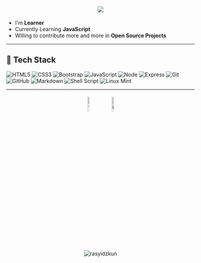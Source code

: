 <h1 align="center">
  <a href="https://git.io/typing-svg">
    <img src="https://readme-typing-svg.herokuapp.com/?lines=Hello,+World!+👋;I+am+Rasyidzkun;Nice+to+meet+you!&center=true&size=30">
  </a>
</h1>

- I'm **Learner** 
- Currently Learning **JavaScript**  
- Willing to contribute more and more in **Open Source Projects**
<hr>

## 🔨 Tech Stack
![HTML5](https://img.shields.io/badge/-HTML5-E34F26?style=flat-square&logo=html5&logoColor=white)
![CSS3](https://img.shields.io/badge/-CSS3-1572B6?style=flat-square&logo=css3)
![Bootstrap](https://img.shields.io/badge/-Bootstrap-563D7C?style=flat-square&logo=bootstrap)
![JavaScript](https://img.shields.io/badge/-JavaScript-black?style=flat-square&logo=javascript)
![Node](https://img.shields.io/badge/Node.js-43853D?style=flat-square&logo=node.js&logoColor=white)
![Express](https://img.shields.io/badge/Express.js-404D59?style=flat-square)
![Git](https://img.shields.io/badge/-Git-black?style=flat-square&logo=git)
![GitHub](https://img.shields.io/badge/-GitHub-181717?style=flat-square&logo=github)
![Markdown](https://img.shields.io/badge/Markdown-000000?style=flat-square&logo=markdown&logoColor=white)
![Shell Script](https://img.shields.io/badge/Shell_Script-121011?style=flat-square&logo=gnu-bash&logoColor=white)
![Linux Mint](https://img.shields.io/badge/Linux_Mint-87CF3E?style=flat-square&logo=linux-mint&logoColor=white)

<hr>
<p align="center">
<a href="https://www.facebook.com/RasyidzScreamo.221016/"><img alt="facebook" width="10%" style="padding:5px" src="https://img.icons8.com/clouds/100/000000/facebook-new.png"/></a>
<a href="https://www.instagram.com/kucingscript/"><img alt="instagram" width="10%" style="padding:5px" src="https://img.icons8.com/clouds/100/000000/instagram.png"/></a>
</p>

<p align="center"><img src="https://github-readme-stats.vercel.app/api/top-langs?username=rasyidzkun&show_icons=true&locale=en&layout=compact" alt="rasyidzkun" /></p>
